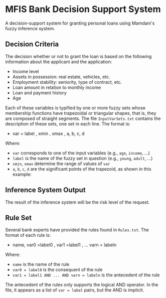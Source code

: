 # MFIS Bank Decision Support System

A decision-support system for granting personal loans using Mamdani's fuzzy inference system.

## Decision Criteria

The decision whether or not to grant the loan is based on the following information about the applicant and the application:

- Income level
- Assets in possession: real estate, vehicles, etc.
- Employment stability: seniority, type of contract, etc.
- Loan amount in relation to monthly income
- Loan and payment history
- Age

Each of these variables is typified by one or more fuzzy sets whose membership functions have trapezoidal or triangular shapes, that is, they are composed of straight segments. The file `InputVarSets.txt` contains the description of these sets, one set in each line. The format is:
 - var = label , xmin , xmax , a, b, c, d

Where:

- `var` corresponds to one of the input variables (e.g., `age`, `income`, ...)
- `label` is the name of the fuzzy set in question (e.g., `young`, `adult`, ...)
- `xmin`, `xmax` determine the range of values of `var`
- `a`, `b`, `c`, `d` are the significant points of the trapezoid, as shown in this example:


## Inference System Output

The result of the inference system will be the risk level of the request.

## Rule Set

Several bank experts have provided the rules found in `Rules.txt`. The format of each rule is:
- name, var0 =label0 , var1 =label1 , ... varn = labeln

Where:

- `name` is the name of the rule
- `var0 = label0` is the consequent of the rule
- `var1 = label1 AND ... AND varn = labeln` is the antecedent of the rule

The antecedent of the rules only supports the logical AND operator. In the file, it appears as a list of `var = label` pairs, but the AND is implicit.
